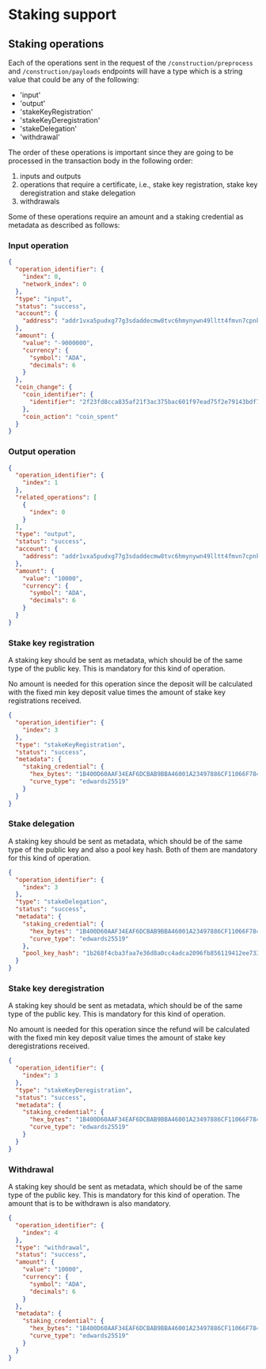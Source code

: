 # Staking support

## Staking operations

Each of the operations sent in the request of the `/construction/preprocess` and `/construction/payloads` endpoints will have a type which is a string value that could be any of the following:

- 'input'
- 'output'
- 'stakeKeyRegistration'
- 'stakeKeyDeregistration'
- 'stakeDelegation'
- 'withdrawal'

The order of these operations is important since they are going to be processed in the transaction body in the following order:

1. inputs and outputs
2. operations that require a certificate, i.e., stake key registration, stake key deregistration and stake delegation
3. withdrawals

Some of these operations require an amount and a staking credential as metadata as described as follows:

### Input operation

```json
{
  "operation_identifier": {
    "index": 0,
    "network_index": 0
  },
  "type": "input",
  "status": "success",
  "account": {
    "address": "addr1vxa5pudxg77g3sdaddecmw8tvc6hmynywn49lltt4fmvn7cpnkcpx"
  },
  "amount": {
    "value": "-9000000",
    "currency": {
      "symbol": "ADA",
      "decimals": 6
    }
  },
  "coin_change": {
    "coin_identifier": {
      "identifier": "2f23fd8cca835af21f3ac375bac601f97ead75f2e79143bdf71fe2c4be043e8f:1"
    },
    "coin_action": "coin_spent"
  }
}
```

### Output operation

```json
{
  "operation_identifier": {
    "index": 1
  },
  "related_operations": [
    {
      "index": 0
    }
  ],
  "type": "output",
  "status": "success",
  "account": {
    "address": "addr1vxa5pudxg77g3sdaddecmw8tvc6hmynywn49lltt4fmvn7cpnkcpx"
  },
  "amount": {
    "value": "10000",
    "currency": {
      "symbol": "ADA",
      "decimals": 6
    }
  }
}
```

### Stake key registration

A staking key should be sent as metadata, which should be of the same type of the public key. This is mandatory for this kind of operation.

No amount is needed for this operation since the deposit will be calculated with the fixed min key deposit value times the amount of stake key registrations received.

```json
{
  "operation_identifier": {
    "index": 3
  },
  "type": "stakeKeyRegistration",
  "status": "success",
  "metadata": {
    "staking_credential": {
      "hex_bytes": "1B400D60AAF34EAF6DCBAB9BBA46001A23497886CF11066F7846933D30E5AD3F",
      "curve_type": "edwards25519"
    }
  }
}
```

### Stake delegation

A staking key should be sent as metadata, which should be of the same type of the public key and also a pool key hash. Both of them are mandatory for this kind of operation.

```json
{
  "operation_identifier": {
    "index": 3
  },
  "type": "stakeDelegation",
  "status": "success",
  "metadata": {
    "staking_credential": {
      "hex_bytes": "1B400D60AAF34EAF6DCBAB9BBA46001A23497886CF11066F7846933D30E5AD3F",
      "curve_type": "edwards25519"
    },
    "pool_key_hash": "1b268f4cba3faa7e36d8a0cc4adca2096fb856119412ee7330f692b5"
  }
}
```

### Stake key deregistration

A staking key should be sent as metadata, which should be of the same type of the public key. This is mandatory for this kind of operation.

No amount is needed for this operation since the refund will be calculated with the fixed min key deposit value times the amount of stake key deregistrations received.

```json
{
  "operation_identifier": {
    "index": 3
  },
  "type": "stakeKeyDeregistration",
  "status": "success",
  "metadata": {
    "staking_credential": {
      "hex_bytes": "1B400D60AAF34EAF6DCBAB9BBA46001A23497886CF11066F7846933D30E5AD3F",
      "curve_type": "edwards25519"
    }
  }
}
```

### Withdrawal

A staking key should be sent as metadata, which should be of the same type of the public key. This is mandatory for this kind of operation. The amount that is to be withdrawn is also mandatory.

```json
{
  "operation_identifier": {
    "index": 4
  },
  "type": "withdrawal",
  "status": "success",
  "amount": {
    "value": "10000",
    "currency": {
      "symbol": "ADA",
      "decimals": 6
    }
  },
  "metadata": {
    "staking_credential": {
      "hex_bytes": "1B400D60AAF34EAF6DCBAB9BBA46001A23497886CF11066F7846933D30E5AD3F",
      "curve_type": "edwards25519"
    }
  }
}
```
